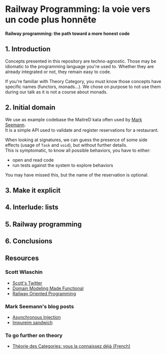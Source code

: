 # Railway Programming: la voie vers un code plus honnête

**Railway programming: the path toward a more honest code**

## 1. Introduction

Concepts presented in this repository are techno-agnostic. Those may be idiomatic to the programming language you're used to. Whether they are already integrated or not, they remain easy to code.  

If you're familiar with Theory Category, you must know those concepts have specific names (functors, monads...). We chose on purpose to not use them during our talk as it is not a course about monads.   

## 2. Initial domain

We use as example codebase the MaitreD kata often used by [Mark Seemann](https://twitter.com/ploeh).  
It is a simple API used to validate and register reservations for a restaurant.  

When looking at signatures, we can guess the presence of some side effects (usage of `Task` and `void`), but without further details.  
This is symptomatic, to know all possible behaviors, you have to either:
- open and read code
- run tests against the system to explore behaviors

You may have missed this, but the name of the reservation is optional.  

## 3. Make it explicit

## 4. Interlude: lists

## 5. Railway programming

## 6. Conclusions

## Resources

### Scott Wlaschin
- [Scott's Twitter](https://twitter.com/ScottWlaschin)
- [Domain Modeling Made Functional](https://pragprog.com/titles/swdddf/domain-modeling-made-functional/)
- [Railway Oriented Programming](https://fsharpforfunandprofit.com/rop/)

### Mark Seemann's blog posts
- [Asynchronous Injection](https://blog.ploeh.dk/2019/02/11/asynchronous-injection/)
- [Impureim sandwich](https://blog.ploeh.dk/2020/03/02/impureim-sandwich/)

### To go further on theory
- [Théorie des Categories: vous la connaissez déjà (French)](https://youtu.be/DFZ7arg1XFc)